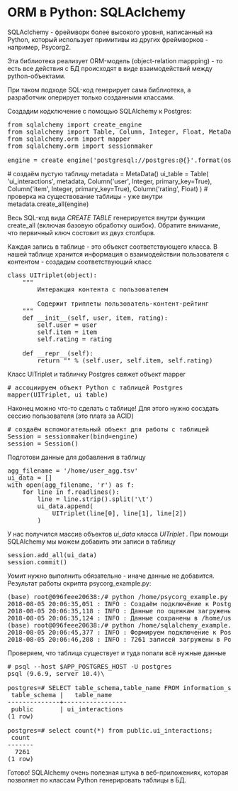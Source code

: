 # ORM в Python:  SQLAclchemy

SQLAclchemy - фреймворк более высокого уровня, написанный на Python, который использует примитивы из других фреймворков - например, Psycorg2.

Эта библиотека реализует ORM-модель (object-relation mappping) - то есть все действия с БД происходят в виде взаимодействий между python-объектами.

При таком подходе SQL-код генерирует сама библиотека, а разработчик оперирует только созданными классами.

Создадим кодключение с помощью SQLAlchemy к Postgres:

<pre>
from sqlalchemy import create_engine
from sqlalchemy import Table, Column, Integer, Float, MetaData
from sqlalchemy.orm import mapper
from sqlalchemy.orm import sessionmaker

engine = create_engine('postgresql://postgres:@{}'.format(os.environ['APP_POSTGRES_HOST']))
</pre

Теперь можно описать таблицу в виде класса python и создать её средствами SQLAlchemy

<pre>
# создаём пустую таблицу
metadata = MetaData()
ui_table = Table(
    'ui_interactions', metadata,
    Column('user', Integer, primary_key=True),
    Column('item', Integer, primary_key=True),
    Column('rating', Float)
)

# проверка на существование таблицы - уже внутри
metadata.create_all(engine)
</pre>

Весь SQL-код вида *CREATE TABLE*  генерируется внутри функции create_all (включая базовую обработку ошибок). Обратите внимание, что первичный ключ состовит из двух столбцов.

Каждая запись в таблице - это объекст соответствующего класса. В нашей таблице хранится информация о взаимодействии пользователя с контентом - создадим соответствующий класс
<pre>
class UITriplet(object):
    """
        Интеракция контента с пользователем

        Содержит триплеты пользователь-контент-рейтинг
    """
    def __init__(self, user, item, rating):
        self.user = user
        self.item = item
        self.rating = rating

    def __repr__(self):
        return "<User('%s','%s', '%s')>" % (self.user, self.item, self.rating)
</pre>

 Класс UITriplet и табличку Postgres свяжет объект mapper

<pre>
# ассоциируем объект Python с таблицей Postgres
mapper(UITriplet, ui_table)
</pre>

Наконец можно что-то сделать с таблице! Для этого нужно сосздать сессию пользователя (это плата за ACID)
<pre>
# создаём вспомогательный объект для работы с таблицей
Session = sessionmaker(bind=engine)
session = Session()
</pre>

Подготови данные для добавления в таблицу

<pre>
agg_filename = '/home/user_agg.tsv'
ui_data = []
with open(agg_filename, 'r') as f:
    for line in f.readlines():
        line = line.strip().split('\t')
        ui_data.append(
            UITriplet(line[0], line[1], line[2])
        )
</pre>

У нас получился массив объектов *ui_data* класса *UITriplet* . При помощи SQLAlchemy мы можем добавить эти записи в таблицу
<pre>
session.add_all(ui_data)
session.commit()
</pre>

Уомит нужно выполнить обязательно - иначе данные не добавится. Результат работы скрипта psycorg_example.py:

<pre>
(base) root@096feee20638:/# python /home/psycorg_example.py
2018-08-05 20:06:35,051 : INFO : Создаём подключёние к Postgres
2018-08-05 20:06:35,118 : INFO : Данные по оценкам загружены из Postgres
2018-08-05 20:06:35,124 : INFO : Данные сохранены в /home/user_agg.tsv
(base) root@096feee20638:/# python /home/sqlalchemy_example.py
2018-08-05 20:06:45,377 : INFO : Формируем подключение к Postgres через SQLAlchemy
2018-08-05 20:06:46,208 : INFO : 7261 записей загружены в Postgres
</pre>

Проверяем, что таблица существует и туда попали всё нужные данные
<pre>
# psql --host $APP_POSTGRES_HOST -U postgres
psql (9.6.9, server 10.4)\

postgres=# SELECT table_schema,table_name FROM information_schema.tables WHERE table_name='ui_interactions';
 table_schema |   table_name
--------------+-----------------
 public       | ui_interactions
(1 row)

postgres=# select count(*) from public.ui_interactions;
 count
-------
  7261
(1 row)
</pre>

Готово! SQLAlchemy очень полезная штука в веб-приложениях, которая позволяет по классам Python генерировать таблицы в БД.
